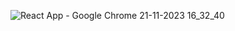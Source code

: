 ![React App - Google Chrome 21-11-2023 16_32_40](https://github.com/Anjana-skcet/React-727722EUCY005-cc-1/assets/151620206/521c80dd-b94c-42f9-9e75-f694f955f714)

